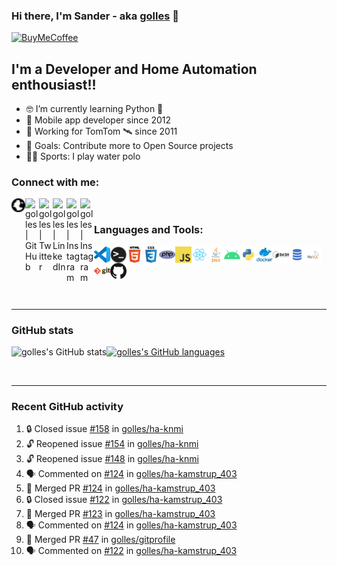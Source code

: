 ### Hi there, I'm Sander - aka [golles][github] 👋

[![BuyMeCoffee][buymecoffeebadge]][buymecoffee]

## I'm a Developer and Home Automation enthousiast!!

- 🤓 I’m currently learning Python 🐍
- 📱 Mobile app developer since 2012
- 🏢 Working for TomTom 🛰️ since 2011
- 🎯 Goals: Contribute more to Open Source projects
- 🤽‍♂️ Sports: I play water polo

### Connect with me:

[<img align="left" alt="golles.nl" width="22px" src="https://raw.githubusercontent.com/iconic/open-iconic/master/svg/globe.svg" />][website]
[<img align="left" alt="golles | GitHub" width="22px" src="https://cdn.jsdelivr.net/npm/simple-icons@v3/icons/github.svg" />][github]
[<img align="left" alt="golles | Twitter" width="22px" src="https://cdn.jsdelivr.net/npm/simple-icons@v3/icons/twitter.svg" />][twitter]
[<img align="left" alt="golles | LinkedIn" width="22px" src="https://cdn.jsdelivr.net/npm/simple-icons@v3/icons/linkedin.svg" />][linkedin]
[<img align="left" alt="golles | Instagram" width="22px" src="https://cdn.jsdelivr.net/npm/simple-icons@v3/icons/instagram.svg" />][instagram]
[<img align="left" alt="golles | Instagram" width="22px" src="https://cdn.jsdelivr.net/npm/simple-icons@v3/icons/reddit.svg" />][reddit]

<br />

### Languages and Tools:

[<img align="left" alt="Visual Studio Code" width="26px" src="https://raw.githubusercontent.com/github/explore/80688e429a7d4ef2fca1e82350fe8e3517d3494d/topics/visual-studio-code/visual-studio-code.png" />][github]
[<img align="left" alt="Terminal" width="26px" src="https://raw.githubusercontent.com/github/explore/80688e429a7d4ef2fca1e82350fe8e3517d3494d/topics/terminal/terminal.png" />][github]
[<img align="left" alt="HTML" width="26px" src="https://raw.githubusercontent.com/github/explore/80688e429a7d4ef2fca1e82350fe8e3517d3494d/topics/html/html.png" />][github]
[<img align="left" alt="CSS" width="26px" src="https://raw.githubusercontent.com/github/explore/80688e429a7d4ef2fca1e82350fe8e3517d3494d/topics/css/css.png" />][github]
[<img align="left" alt="Terminal" width="26px" src="https://raw.githubusercontent.com/github/explore/80688e429a7d4ef2fca1e82350fe8e3517d3494d/topics/php/php.png" />][github]
[<img align="left" alt="JavaScript" width="26px" src="https://raw.githubusercontent.com/github/explore/80688e429a7d4ef2fca1e82350fe8e3517d3494d/topics/javascript/javascript.png" />][github]
[<img align="left" alt="React Native" width="26px" src="https://raw.githubusercontent.com/github/explore/80688e429a7d4ef2fca1e82350fe8e3517d3494d/topics/react-native/react-native.png" />][github]
[<img align="left" alt="Java" width="26px" src="https://raw.githubusercontent.com/github/explore/80688e429a7d4ef2fca1e82350fe8e3517d3494d/topics/java/java.png" />][github]
[<img align="left" alt="Android" width="26px" src="https://raw.githubusercontent.com/github/explore/80688e429a7d4ef2fca1e82350fe8e3517d3494d/topics/android/android.png" />][github]
[<img align="left" alt="Python" width="26px" src="https://raw.githubusercontent.com/github/explore/80688e429a7d4ef2fca1e82350fe8e3517d3494d/topics/python/python.png" />][github]
[<img align="left" alt="Docker" width="26px" src="https://raw.githubusercontent.com/github/explore/80688e429a7d4ef2fca1e82350fe8e3517d3494d/topics/docker/docker.png" />][github]
[<img align="left" alt="Bash" width="26px" src="https://raw.githubusercontent.com/github/explore/80688e429a7d4ef2fca1e82350fe8e3517d3494d/topics/bash/bash.png" />][github]
[<img align="left" alt="SQL" width="26px" src="https://raw.githubusercontent.com/github/explore/80688e429a7d4ef2fca1e82350fe8e3517d3494d/topics/sql/sql.png" />][github]
[<img align="left" alt="MySQL" width="26px" src="https://raw.githubusercontent.com/github/explore/80688e429a7d4ef2fca1e82350fe8e3517d3494d/topics/mysql/mysql.png" />][github]
[<img align="left" alt="Git" width="26px" src="https://raw.githubusercontent.com/github/explore/80688e429a7d4ef2fca1e82350fe8e3517d3494d/topics/git/git.png" />][github]
[<img alt="GitHub" width="26px" src="https://raw.githubusercontent.com/github/explore/78df643247d429f6cc873026c0622819ad797942/topics/github/github.png" />][github]

<br />

---

### GitHub stats
[<img align="left" alt="golles's GitHub stats" src="https://github-readme-stats.vercel.app/api?username=golles&show_icons=true&hide_border=true" />][github]
[<img alt="golles's GitHub languages" src="https://github-readme-stats.vercel.app/api/top-langs/?username=golles&hide_border=true" />][github]

<br />

---

### Recent GitHub activity
<!--START_SECTION:activity-->
1. 🔒 Closed issue [#158](https://github.com/golles/ha-knmi/issues/158) in [golles/ha-knmi](https://github.com/golles/ha-knmi)
2. 🔓 Reopened issue [#154](https://github.com/golles/ha-knmi/issues/154) in [golles/ha-knmi](https://github.com/golles/ha-knmi)
3. 🔓 Reopened issue [#148](https://github.com/golles/ha-knmi/issues/148) in [golles/ha-knmi](https://github.com/golles/ha-knmi)
4. 🗣 Commented on [#124](https://github.com/golles/ha-kamstrup_403/pull/124#issuecomment-2226847889) in [golles/ha-kamstrup_403](https://github.com/golles/ha-kamstrup_403)
5. 🎉 Merged PR [#124](https://github.com/golles/ha-kamstrup_403/pull/124) in [golles/ha-kamstrup_403](https://github.com/golles/ha-kamstrup_403)
6. 🔒 Closed issue [#122](https://github.com/golles/ha-kamstrup_403/issues/122) in [golles/ha-kamstrup_403](https://github.com/golles/ha-kamstrup_403)
7. 🎉 Merged PR [#123](https://github.com/golles/ha-kamstrup_403/pull/123) in [golles/ha-kamstrup_403](https://github.com/golles/ha-kamstrup_403)
8. 🗣 Commented on [#124](https://github.com/golles/ha-kamstrup_403/pull/124#issuecomment-2226259022) in [golles/ha-kamstrup_403](https://github.com/golles/ha-kamstrup_403)
9. 🎉 Merged PR [#47](https://github.com/golles/gitprofile/pull/47) in [golles/gitprofile](https://github.com/golles/gitprofile)
10. 🗣 Commented on [#122](https://github.com/golles/ha-kamstrup_403/issues/122#issuecomment-2201197607) in [golles/ha-kamstrup_403](https://github.com/golles/ha-kamstrup_403)
<!--END_SECTION:activity-->

[website]: https://golles.nl
[github]: https://github.com/golles
[twitter]: https://twitter.com/golles13
[instagram]: https://instagram.com/golles13
[reddit]: https://www.reddit.com/u/golles13
[linkedin]: https://linkedin.com/in/sandergols
[buymecoffee]: https://www.buymeacoffee.com/golles
[buymecoffeebadge]: https://img.shields.io/badge/buy%20me%20a%20coffee-donate-yellow.svg?style=for-the-badge
